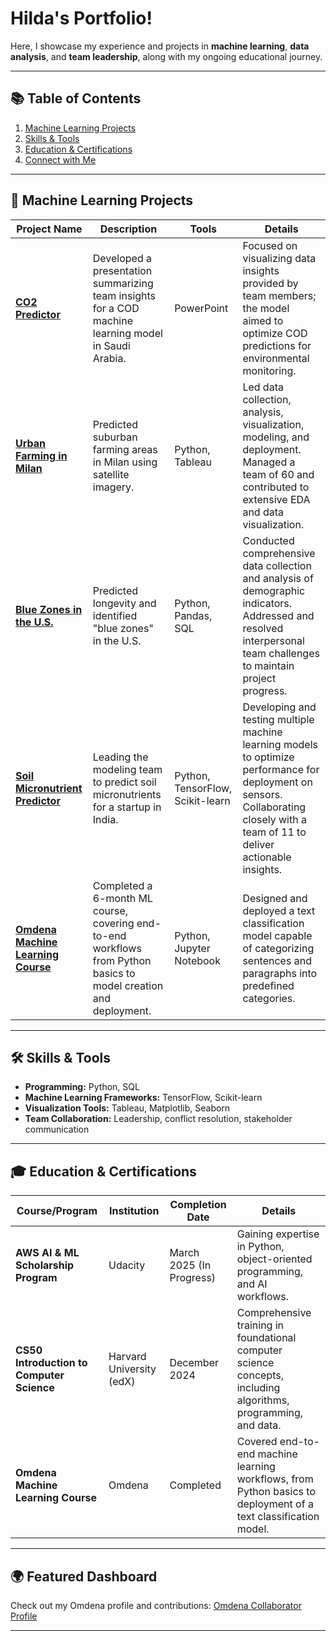 # Hilda's Portfolio!  

Here, I showcase my experience and projects in **machine learning**, **data analysis**, and **team leadership**, along with my ongoing educational journey.

---

## 📚 Table of Contents

1. [Machine Learning Projects](#machine-learning-projects)  
2. [Skills & Tools](#skills--tools)  
3. [Education & Certifications](#education--certifications)  
4. [Connect with Me](#connect-with-me)  

---

## 🧠 Machine Learning Projects

| **Project Name**               | **Description**                                                                                                     | **Tools**                        | **Details**                                                                                                                                                                             |
|--------------------------------|---------------------------------------------------------------------------------------------------------------------|-----------------------------------|-----------------------------------------------------------------------------------------------------------------------------------------------------------------------------------------|
| [**CO2 Predictor**](https://github.com/OmdenaAI/IPAGE/tree/main/notebooks/task_3_model_development_and_training/by-Hilda)              | Developed a presentation summarizing team insights for a COD machine learning model in Saudi Arabia.                | PowerPoint                       | Focused on visualizing data insights provided by team members; the model aimed to optimize COD predictions for environmental monitoring.                                                |
| [**Urban Farming in Milan**](https://github.com/OmdenaAI/IPAGE/tree/main/notebooks/task_3_model_development_and_training/by-Hilda)     | Predicted suburban farming areas in Milan using satellite imagery.                                                  | Python, Tableau                  | Led data collection, analysis, visualization, modeling, and deployment. Managed a team of 60 and contributed to extensive EDA and data visualization.                                  |
| [**Blue Zones in the U.S.**](https://github.com/HildaPosada/SanJoseUSAChapter_BlueZoneProject/blob/main/Non_imputated_EDA.ipynb)     | Predicted longevity and identified "blue zones" in the U.S.                                                         | Python, Pandas, SQL              | Conducted comprehensive data collection and analysis of demographic indicators. Addressed and resolved interpersonal team challenges to maintain project progress.                      |
| [**Soil Micronutrient Predictor**](https://github.com/OmdenaAI/IPAGE/tree/main/notebooks/task_3_model_development_and_training/by-Hilda) | Leading the modeling team to predict soil micronutrients for a startup in India.                                    | Python, TensorFlow, Scikit-learn | Developing and testing multiple machine learning models to optimize performance for deployment on sensors. Collaborating closely with a team of 11 to deliver actionable insights.      |
| [**Omdena Machine Learning Course**](https://github.com/HildaPosada/Streamlit-NLP-Omdenaschool) | Completed a 6-month ML course, covering end-to-end workflows from Python basics to model creation and deployment. | Python, Jupyter Notebook         | Designed and deployed a text classification model capable of categorizing sentences and paragraphs into predefined categories.                                                          |

---

## 🛠 Skills & Tools

- **Programming:** Python, SQL  
- **Machine Learning Frameworks:** TensorFlow, Scikit-learn  
- **Visualization Tools:** Tableau, Matplotlib, Seaborn  
- **Team Collaboration:** Leadership, conflict resolution, stakeholder communication  

---

## 🎓 Education & Certifications

| **Course/Program**                     | **Institution**                       | **Completion Date**           | **Details**                                                                                                   |
|----------------------------------------|---------------------------------------|--------------------------------|---------------------------------------------------------------------------------------------------------------|
| **AWS AI & ML Scholarship Program**    | Udacity                               | March 2025 (In Progress)       | Gaining expertise in Python, object-oriented programming, and AI workflows.                                  |
| **CS50 Introduction to Computer Science** | Harvard University (edX)             | December 2024            | Comprehensive training in foundational computer science concepts, including algorithms, programming, and data.|
| **Omdena Machine Learning Course**     | Omdena                                | Completed                     | Covered end-to-end machine learning workflows, from Python basics to deployment of a text classification model.|

---

## 🌍 Featured Dashboard

Check out my Omdena profile and contributions: [Omdena Collaborator Profile](https://collaborator.omdena.com/collaborator-profile/67383)

---
